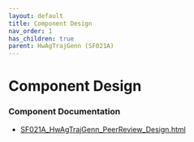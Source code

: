 ```yaml
---
layout: default
title: Component Design
nav_order: 1
has_children: true
parent: HwAgTrajGenn (SF021A)
---
```

# Component Design
### Component Documentation

- [SF021A_HwAgTrajGenn_PeerReview_Design.html](Doc/SF021A_HwAgTrajGenn_PeerReview_Design.html)

